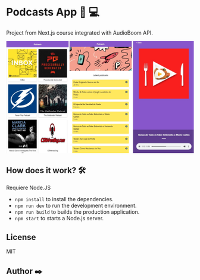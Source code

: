 # Podcasts App :iphone: :computer:

Project from Next.js course integrated with AudioBoom API. 

![app-screenshot](./.readme-static/screenshot-podcasts.jpg)

## How does it work? :hammer_and_wrench:

Requiere Node.JS

* `npm install` to install the dependencies. 
* `npm run dev` to run the development environment. 
* `npm run build` to builds the production application. 
* `npm start` to starts a Node.js server. 

## License
MIT 

## Author :black_nib:
[Nicolás Cappabianca]: https://www.linkedin.com/in/nicolascappabianca/